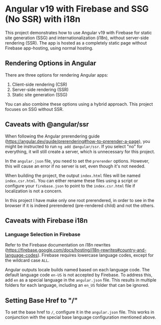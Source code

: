 
# Angular v19 with Firebase and SSG (No SSR) with i18n

This project demonstrates how to use Angular v19 with Firebase for static site generation (SSG) and internationalization (i18n), without server-side rendering (SSR). The app is hosted as a completely static page without Firebase app-hosting, using normal hosting.

## Rendering Options in Angular

There are three options for rendering Angular apps:
1. Client-side rendering (CSR)
2. Server-side rendering (SSR)
3. Static site generation (SSG)

You can also combine these options using a hybrid approach. This project focuses on SSG without SSR.

## Caveats with @angular/ssr

When following the Angular prerendering guide (https://angular.dev/guide/prerendering#how-to-prerender-a-page), you might be instructed to run `ng add @angular/ssr`. If you select "no" for everything, it will still create a server, which is unnecessary for this project.

In the `angular.json` file, you need to set the `prerender` options. However, this will cause an error if no server is set, even though it's not needed.

When building the project, the output `index.html` files will be named `index.csr.html`. You can either rename these files using a script or configure your `firebase.json` to point to the `index.csr.html` file if localization is not a concern.

In this project I have make only one root prerendered, in order to see in the browser if it is indeed prerendered (pre-rendered child) and not the others.

## Caveats with Firebase i18n

### Language Selection in Firebase

Refer to the Firebase documentation on i18n rewrites (https://firebase.google.com/docs/hosting/i18n-rewrites#country-and-language-codes). Firebase requires lowercase language codes, except for the wildcard case `ALL`.

Angular outputs locale builds named based on each language code. The default language code `en-US` is not accepted by Firebase. To address this, add `en` as a special language in the `angular.json` file. This results in multiple folders for each language, including an `en_US` folder that can be ignored.

## Setting Base Href to "/"

To set the base href to `/`, configure it in the `angular.json` file. This works in conjunction with the special base language configuration mentioned above.


